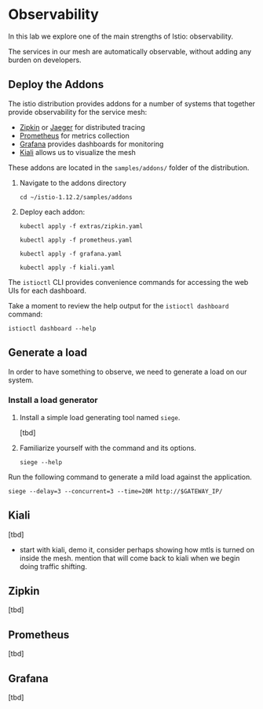 # Observability

In this lab we explore one of the main strengths of Istio: observability.

The services in our mesh are automatically observable, without adding any burden on developers.

## Deploy the Addons

The istio distribution provides addons for a number of systems that together provide observability for the service mesh:

- [Zipkin](https://zipkin.io/) or [Jaeger](https://www.jaegertracing.io/) for distributed tracing
- [Prometheus](https://prometheus.io/) for metrics collection
- [Grafana](https://grafana.com/) provides dashboards for monitoring
- [Kiali](https://kiali.io/) allows us to visualize the mesh

These addons are located in the `samples/addons/` folder of the distribution.

1. Navigate to the addons directory

    ```shell
    cd ~/istio-1.12.2/samples/addons
    ```

1. Deploy each addon:

    ```shell
    kubectl apply -f extras/zipkin.yaml
    ```

    ```shell
    kubectl apply -f prometheus.yaml
    ```

    ```shell
    kubectl apply -f grafana.yaml
    ```

    ```shell
    kubectl apply -f kiali.yaml
    ```

The `istioctl` CLI provides convenience commands for accessing the web UIs for each dashboard.

Take a moment to review the help output for the `istioctl dashboard` command:

```shell
istioctl dashboard --help
```

## Generate a load

In order to have something to observe, we need to generate a load on our system.

### Install a load generator

1. Install a simple load generating tool named `siege`.

    [tbd]

1. Familiarize yourself with the command and its options.

    ```shell
    siege --help
    ```

Run the following command to generate a mild load against the application.

```shell
siege --delay=3 --concurrent=3 --time=20M http://$GATEWAY_IP/
```

## Kiali

[tbd]

- start with kiali, demo it, consider perhaps showing how mtls is turned on inside the mesh.  mention that will come back to kiali when we begin doing traffic shifting.

## Zipkin

[tbd]

## Prometheus

[tbd]

## Grafana

[tbd]

